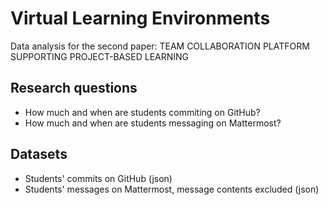 # Virtual Learning Environments

Data analysis for the second paper: TEAM COLLABORATION PLATFORM SUPPORTING PROJECT-BASED LEARNING 

## Research questions

- How much and when are students commiting on GitHub?
- How much and when are students messaging on Mattermost?

## Datasets

- Students' commits on GitHub (json)
- Students' messages on Mattermost, message contents excluded (json)

